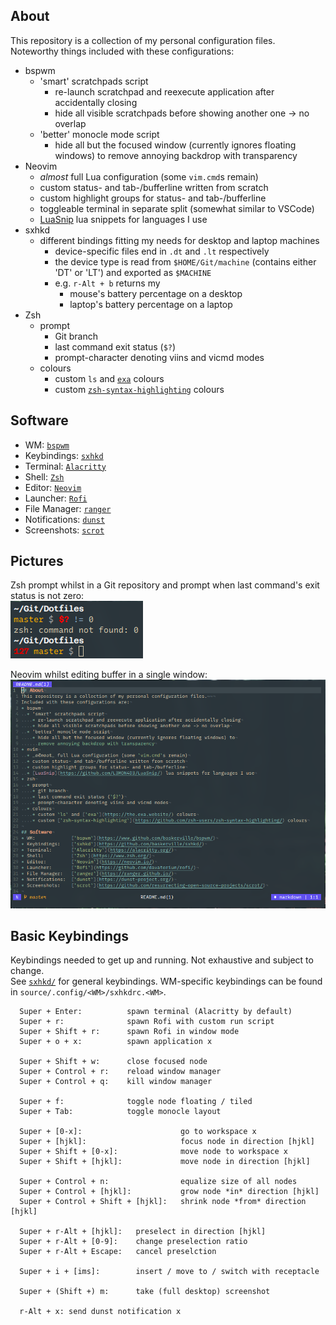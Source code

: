 ## About
This repository is a collection of my personal configuration files.  
Noteworthy things included with these configurations:
* bspwm
  * 'smart' scratchpads script
    * re-launch scratchpad and reexecute application after accidentally closing
    * hide all visible scratchpads before showing another one -> no overlap
  * 'better' monocle mode script
    * hide all but the focused window (currently ignores floating windows) to
      remove annoying backdrop with transparency
* Neovim
  * _almost_ full Lua configuration (some `vim.cmd`s remain)
  * custom status- and tab-/bufferline written from scratch
  * custom highlight groups for status- and tab-/bufferline
  * toggleable terminal in separate split (somewhat similar to VSCode)
  * [LuaSnip](https://github.com/L3MON4D3/LuaSnip/) lua snippets for languages I
  use
* sxhkd
  * different bindings fitting my needs for desktop and laptop machines
    * device-specific files end in `.dt` and `.lt` respectively
    * the device type is read from `$HOME/Git/machine` (contains either 'DT' or
    'LT') and exported as `$MACHINE`
    * e.g. `r-Alt + b` returns my
      * mouse's battery percentage on a desktop
      * laptop's battery percentage on a laptop
* Zsh
  * prompt
    * Git branch
    * last command exit status (`$?`)
    * prompt-character denoting viins and vicmd modes
  * colours
    * custom `ls` and [`exa`](https://the.exa.website/) colours
    * custom [`zsh-syntax-highlighting`](https://github.com/zsh-users/zsh-syntax-highlighting/)
    colours

## Software
* WM:             [`bspwm`](https://www.github.com/baskerville/bspwm/)
* Keybindings:    [`sxhkd`](https://github.com/baskerville/sxhkd/)
* Terminal:       [`Alacritty`](https://alacritty.org/)
* Shell:          [`Zsh`](https://www.zsh.org/)
* Editor:         [`Neovim`](https://neovim.io/)
* Launcher:       [`Rofi`](https://github.com/davatorium/rofi/)
* File Manager:   [`ranger`](https://ranger.github.io/)
* Notifications:  [`dunst`](https://dunst-project.org/)
* Screenshots:    [`scrot`](https://github.com/resurrecting-open-source-projects/scrot/)

## Pictures
Zsh prompt whilst in a Git repository and prompt when last command's exit status
is not zero:  
![](Pictures/zsh.png)  

Neovim whilst editing buffer in a single window:  
![](Pictures/nvim.png)

## Basic Keybindings
Keybindings needed to get up and running. Not exhaustive and subject to change.  
See [`sxhkd/`](source/.config/sxhkd/) for general keybindings. WM-specific
keybindings can be found in `source/.config/<WM>/sxhkdrc.<WM>`.
```
  Super + Enter:          spawn terminal (Alacritty by default)
  Super + r:              spawn Rofi with custom run script
  Super + Shift + r:      spawn Rofi in window mode
  Super + o + x:          spawn application x

  Super + Shift + w:      close focused node
  Super + Control + r:    reload window manager
  Super + Control + q:    kill window manager

  Super + f:              toggle node floating / tiled
  Super + Tab:            toggle monocle layout

  Super + [0-x]:                      go to workspace x
  Super + [hjkl]:                     focus node in direction [hjkl]
  Super + Shift + [0-x]:              move node to workspace x
  Super + Shift + [hjkl]:             move node in direction [hjkl]

  Super + Control + n:                equalize size of all nodes
  Super + Control + [hjkl]:           grow node *in* direction [hjkl]
  Super + Control + Shift + [hjkl]:   shrink node *from* direction [hjkl]

  Super + r-Alt + [hjkl]:   preselect in direction [hjkl]
  Super + r-Alt + [0-9]:    change preselection ratio
  Super + r-Alt + Escape:   cancel preselction

  Super + i + [ims]:        insert / move to / switch with receptacle

  Super + (Shift +) m:      take (full desktop) screenshot

  r-Alt + x: send dunst notification x
```

